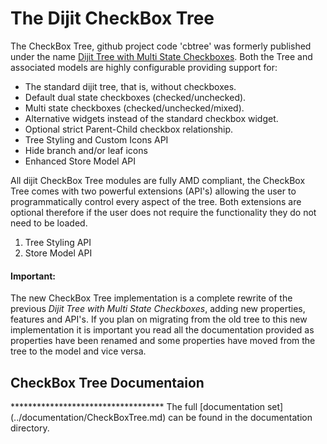 # The Dijit CheckBox Tree #

The CheckBox Tree, github project code 'cbtree' was formerly published under
the name [Dijit Tree with Multi State Checkboxes](http://thejekels.com). 
Both the Tree and associated models are highly configurable providing support
for:

* The standard dijit tree, that is, without checkboxes.
* Default dual state checkboxes (checked/unchecked).
* Multi state checkboxes (checked/unchecked/mixed).
* Alternative widgets instead of the standard checkbox widget.
* Optional strict Parent-Child checkbox relationship.
* Tree Styling and Custom Icons API
* Hide branch and/or leaf icons
* Enhanced Store Model API

All dijit CheckBox Tree modules are fully AMD compliant, the CheckBox Tree
comes with two powerful extensions (API's) allowing the user to programmatically
control every aspect of the tree. Both extensions are optional therefore
if the user does not require the functionality they do not need to be loaded.

1. Tree Styling API
2. Store Model API

#### Important: ####
The new CheckBox Tree implementation is a complete rewrite of the previous
*Dijit Tree with Multi State Checkboxes*, adding new properties, features and
API's. If you plan on migrating from the old tree to this new implementation
it is important you read all the documentation provided as properties have been
renamed and some properties have moved from the tree to the model and vice versa.

<h2 id="basics">CheckBox Tree Documentaion</h2>
***********************************
The full [documentation set](../documentation/CheckBoxTree.md) can be found in the
documentation directory.